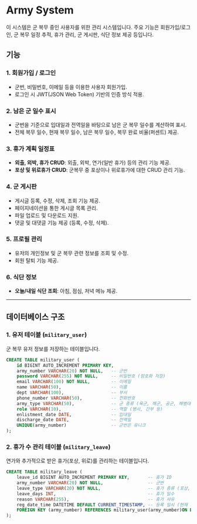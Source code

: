 # Army System

이 시스템은 군 복무 중인 사용자를 위한 관리 시스템입니다. 주요 기능은 회원가입/로그인, 군 복무 일정 추적, 휴가 관리, 군 게시판, 식단 정보 제공 등입니다.

## 기능

### 1. 회원가입 / 로그인
- 군번, 비밀번호, 이메일 등을 이용한 사용자 회원가입.
- 로그인 시 JWT(JSON Web Token) 기반의 인증 방식 적용.

### 2. 남은 군 일수 표시
- 군번을 기준으로 입대일과 전역일을 바탕으로 남은 군 복무 일수를 계산하여 표시.
- 전체 복무 일수, 현재 복무 일수, 남은 복무 일수, 복무 완료 비율(퍼센트) 제공.

### 3. 휴가 계획 일정표
- **외출, 외박, 휴가 CRUD**: 외출, 외박, 연가(일반 휴가) 등의 관리 기능 제공.
- **포상 및 위로휴가 CRUD**: 군복무 중 포상이나 위로휴가에 대한 CRUD 관리 기능.

### 4. 군 게시판
- 게시글 등록, 수정, 삭제, 조회 기능 제공.
- 페이지네이션을 통한 게시글 목록 관리.
- 파일 업로드 및 다운로드 지원.
- 댓글 및 대댓글 기능 제공 (등록, 수정, 삭제).

### 5. 프로필 관리
- 유저의 개인정보 및 군 복무 관련 정보를 조회 및 수정.
- 회원 탈퇴 기능 제공.

### 6. 식단 정보
- **오늘/내일 식단 조회**: 아침, 점심, 저녁 메뉴 제공.

---

## 데이터베이스 구조

### 1. 유저 테이블 (`military_user`)
군 복무 유저 정보를 저장하는 테이블입니다.

```sql
CREATE TABLE military_user (
    id BIGINT AUTO_INCREMENT PRIMARY KEY,
    army_number VARCHAR(20) NOT NULL,   -- 군번
    password VARCHAR(255) NOT NULL,     -- 비밀번호 (암호화 저장)
    email VARCHAR(100) NOT NULL,        -- 이메일
    name VARCHAR(50),                   -- 이름
    dept VARCHAR(100),                  -- 부서
    phone_number VARCHAR(50),           -- 전화번호
    army_type VARCHAR(50),              -- 군 종류 (육군, 해군, 공군, 해병대)
    role VARCHAR(10),                   -- 역할 (병사, 간부 등)
    enlistment_date DATE,               -- 입대일
    discharge_date DATE,                -- 전역일
    UNIQUE(army_number)                 -- 군번은 유니크
);
```
### 2. 휴가 수 관리 테이블 (`military_leave`)
연가와 추가적으로 받은 휴가(포상, 위로)를 관리하는 테이블입니다.

```sql
CREATE TABLE military_leave (
    leave_id BIGINT AUTO_INCREMENT PRIMARY KEY,       -- 휴가 ID
    army_number VARCHAR(20) NOT NULL,                 -- 군번
    leave_type VARCHAR(20) NOT NULL,                  -- 휴가 종류 (포상, 위로, 연가, 징계)
    leave_days INT,                                   -- 휴가 일수
    reason VARCHAR(255),                              -- 휴가 사유
    reg_date_time DATETIME DEFAULT CURRENT_TIMESTAMP, -- 등록 일시 (현재 시간)
    FOREIGN KEY (army_number) REFERENCES military_user(army_number)ON DELETE CASCADE   -- 사용자 삭제 시 휴가도 함께 삭제
);

```


